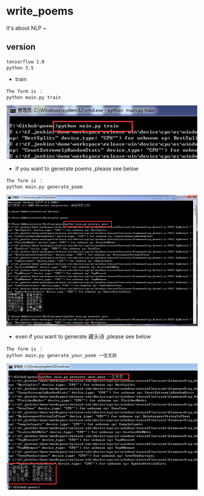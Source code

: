 # write_poems
it's about NLP ~

## version
```
tensorflow 1.0
python 3.5
```
 * train
 
 ```
 The form is ：
 python main.py train 
 ```
  ![image](https://github.com/jinzitian/write_poems/blob/master/images/train.png)

 * if you want to generate poems ,please see below
 
 ```
 The form is ：
 python main.py generate_poem
 ```
 ![image](https://github.com/jinzitian/write_poems/blob/master/images/generate.png)
 
 * even if you want to generate 藏头诗 ,please see below
 
 ```
 The form is ：
 python main.py generate_your_poem 一往无前
 ```
 ![image](https://github.com/jinzitian/write_poems/blob/master/images/your_poem.png)
